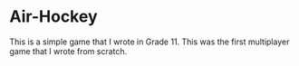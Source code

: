 # Air-Hockey
This is a simple game that I wrote in Grade 11. This was the first multiplayer game that I wrote from scratch. 
